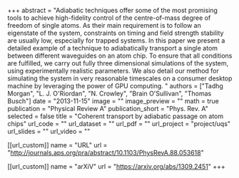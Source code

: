 +++
abstract = "Adiabatic techniques offer some of the most promising tools to achieve high-fidelity control of the centre-of-mass degree of freedom of single atoms. As their main requirement is to follow an eigenstate of the system, constraints on timing and field strength stability are usually low, especially for trapped systems. In this paper we present a detailed example of a technique to adiabatically transport a single atom between different waveguides on an atom chip. To ensure that all conditions are fulfilled, we carry out fully three dimensional simulations of the system, using experimentally realistic parameters. We also detail our method for simulating the system in very reasonable timescales on a consumer desktop machine by leveraging the power of GPU computing. "
authors = ["Tadhg Morgan", "L. J. O'Riordan", "N. Crowley", "Brain O'Sullivan", "Thomas Busch"]
date = "2013-11-15"
image = ""
image_preview = ""
math = true
publication = "Physical Review A"
publication_short = "Phys. Rev. A"
selected = false
title = "Coherent transport by adiabatic passage on atom chips"
url_code = ""
url_dataset = ""
url_pdf = ""
url_project = "project/uqs"
url_slides = ""
url_video = ""

[[url_custom]]
name = "URL"
url = "http://journals.aps.org/pra/abstract/10.1103/PhysRevA.88.053618"

[[url_custom]]
name = "arXiV"
url = "https://arxiv.org/abs/1309.2451"
+++
